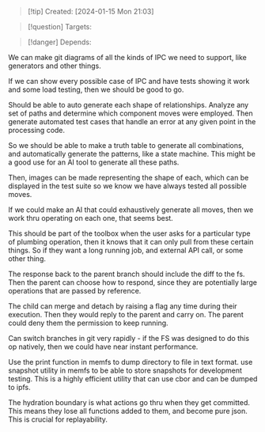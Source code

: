 
>[!tip] Created: [2024-01-15 Mon 21:03]

>[!question] Targets: 

>[!danger] Depends: 

We can make git diagrams of all the kinds of IPC we need to support, like generators and other things.

If we can show every possible case of IPC and have tests showing it work and some load testing, then we should be good to go.

Should be able to auto generate each shape of relationships.
Analyze any set of paths and determine which component moves were employed.
Then generate automated test cases that handle an error at any given point in the processing code.

So we should be able to make a truth table to generate all combinations, and automatically generate the patterns, like a state machine.  This might be a good use for an AI tool to generate all these paths.

Then, images can be made representing the shape of each, which can be displayed in the test suite so we know we have always tested all possible moves.

If we could make an AI that could exhaustively generate all moves, then we work thru operating on each one, that seems best.

This should be part of the toolbox when the user asks for a particular type of plumbing operation, then it knows that it can only pull from these certain things.  So if they want a long running job, and external API call, or some other thing.

The response back to the parent branch should include the diff to the fs.  Then the parent can choose how to respond, since they are potentially large operations that are passed by reference.

The child can merge and detach by raising a flag any time during their execution.  Then they would reply to the parent and carry on.  The parent could deny them the permission to keep running.

Can switch branches in git very rapidly - if the FS was designed to do this op natively, then we could have near instant performance.

Use the print function in memfs to dump directory to file in text format.
use snapshot utility in memfs to be able to store snapshots for development testing.  This is a highly efficient utility that can use cbor and can be dumped to ipfs.

The hydration boundary is what actions go thru when they get committed.  This means they lose all functions added to them, and become pure json.  This is crucial for replayability.